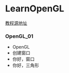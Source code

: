 # LearnOpenGL

[教程源地址](https://learnopengl-cn.github.io/, "LearnOpenGL")

### OpenGL_01

* OpenGL
* 创建窗口
* 你好，窗口
* 你好，三角形